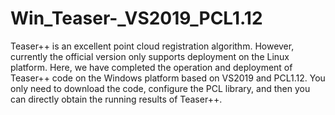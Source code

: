 # Win_Teaser-_VS2019_PCL1.12

Teaser++ is an excellent point cloud registration algorithm. However, currently the official version only supports deployment on the Linux platform. Here, we have completed the operation and deployment of Teaser++ code on the Windows platform based on VS2019 and PCL1.12. You only need to download the code, configure the PCL library, and then you can directly obtain the running results of Teaser++.
